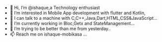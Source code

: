 - 👋 Hi, I’m @ishaque,a Technology enthusiast
- 👀 I’m interested in Mobile App development with flutter and Kotlin,
- 👀 I can talk to a machine with C,C++,Java,Dart,HTML,CSS&JavaScript...
- 🌱 I’m currently working in Bloc,Getx and StateManagement...
- 💞️ I’m trying to be better than me from yesterday..
- 📫 Reach me on ishaque-mobikasa ...

<!---
ishaque-mobikasa/ishaque-mobikasa is a ✨ special ✨ repository because its `README.md` (this file) appears on your GitHub profile.
You can click the Preview link to take a look at your changes.
--->
